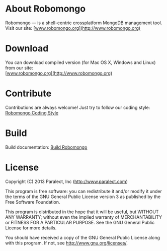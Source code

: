 About Robomongo
===============

Robomongo &mdash; is a shell-centric crossplatform MongoDB management tool. <br />
Visit our site: [www.robomongo.org](http://www.robomongo.org)

Download
========

You can download compiled version (for Mac OS X, Windows and Linux) from our site:<br />
[www.robomongo.org](http://www.robomongo.org)

<!-- https://www.dropbox.com/sh/u0s0i8e4m0a8i9f/oxtqKHPUZ8 -->

Contribute
==========
Contributions are always welcome! Just try to follow our coding style: [Robomongo Coding Style](https://github.com/paralect/robomongo/wiki/Robomongo-Coding-Style)

Build
=====

Build documentation: [Build Robomongo](https://github.com/paralect/robomongo/wiki/Build-Robomongo)

License
=======

Copyright (C) 2013 Paralect, Inc (http://www.paralect.com)

This program is free software: you can redistribute it and/or modify
it under the terms of the GNU General Public License version 3 as 
published by the Free Software Foundation.

This program is distributed in the hope that it will be useful,
but WITHOUT ANY WARRANTY; without even the implied warranty of
MERCHANTABILITY or FITNESS FOR A PARTICULAR PURPOSE.  See the
GNU General Public License for more details.

You should have received a copy of the GNU General Public License
along with this program. If not, see <http://www.gnu.org/licenses/>.

<!-- 

Outdated build documentation:<br />
[Building Robomongo and Dependencies (for Linux and Mac OS X)]
(https://github.com/paralect/robomongo/wiki/Building-Robomongo-and-Dependencies-(for-Linux-and-Mac-OS-X\))




You are lucky enough, if prebuild libraries (that are in `libs` folder) are 
already available and match your OS/Compiler. For most of you it's not &mdash; 
you need to build Robomongo dependencies, before building Robomongo itself.

Here is a detailed instructions on building Robomongo dependencies for Linux and/or Mac OS X:<br />
[Building Robomongo and Dependencies (for Linux and Mac OS X)]
(https://github.com/paralect/robomongo/wiki/Building-Robomongo-and-Dependencies-(for-Linux-and-Mac-OS-X\))



Windows
-------

The following steps assume that all dependencies already compiled.

Prerequisites:

* Qt should be compiled with VC2010. Tested with Qt 4.8
* Your PATH variable should have Qt bin folder
* Visual Studio 2010 should be installed and VC should be in this location: %ProgramFiles%\Microsoft Visual Studio 10.0\VC. Otherwise you need to modify VISUALC_PATH in build script.

Compiling:

    > cd build
    > build.bat

Executable will be placed to: target/debug/app/out



Linux and OS X
---------------

The following steps assume that all dependencies already compiled.

Prerequisites:

* Qt should be installed. Tested with Qt 4.8
* Your PATH variable should have Qt bin folder

Compiling:

    $ cd build
    $ chmod u+x build.sh
    $ ./build.sh

Executable will be placed to: target/debug/app/out

-->
